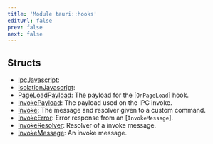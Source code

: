 ```yaml
---
title: 'Module tauri::hooks'
editUrl: false
prev: false
next: false
---
```




## Structs


- [IpcJavascript](/2/reference/rust/tauri/IpcJavascript): 
- [IsolationJavascript](/2/reference/rust/tauri/IsolationJavascript): 
- [PageLoadPayload](/2/reference/rust/tauri/PageLoadPayload): The payload for the [`OnPageLoad`] hook.
- [InvokePayload](/2/reference/rust/tauri/InvokePayload): The payload used on the IPC invoke.
- [Invoke](/2/reference/rust/tauri/Invoke): The message and resolver given to a custom command.
- [InvokeError](/2/reference/rust/tauri/InvokeError): Error response from an [`InvokeMessage`].
- [InvokeResolver](/2/reference/rust/tauri/InvokeResolver): Resolver of a invoke message.
- [InvokeMessage](/2/reference/rust/tauri/InvokeMessage): An invoke message.